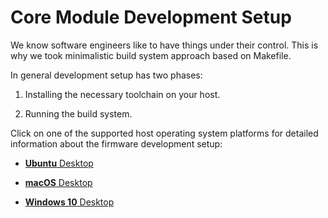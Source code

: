 # Core Module Development Setup


We know software engineers like to have things under their control.
This is why we took minimalistic build system approach based on Makefile.


In general development setup has two phases:

1. Installing the necessary toolchain on your host.

2. Running the build system.


Click on one of the supported host operating system platforms for detailed information about the firmware development setup:


* [**Ubuntu** Desktop](core-module-setup-ubuntu.md)

* [**macOS** Desktop](core-module-setup-macos.md)

* [**Windows 10** Desktop](core-module-setup-windows.md)
